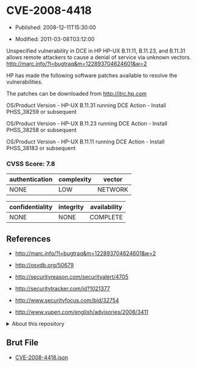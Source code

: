 # CVE-2008-4418

- Published: 2008-12-11T15:30:00

- Modified: 2011-03-08T03:12:00

Unspecified vulnerability in DCE in HP HP-UX B.11.11, B.11.23, and B.11.31 allows remote attackers to cause a denial of service via unknown vectors. http://marc.info/?l=bugtraq&m=122893704624601&w=2

HP has made the following software patches available to resolve the vulnerabilities.

The patches can be downloaded from http://itrc.hp.com 
 
OS/Product Version - HP-UX B.11.31 running DCE
Action - Install PHSS_38259 or subsequent
 
OS/Product Version - HP-UX B.11.23 running DCE
Action - Install PHSS_38258 or subsequent
 
OS/Product Version - HP-UX B.11.11 running DCE
Action - Install PHSS_38183 or subsequent


### CVSS Score: **7.8**

| authentication | complexity | vector |
| --- | --- | --- |
| NONE | LOW | NETWORK |

| confidentiality | integrity | availability |
| --- | --- | --- |
| NONE | NONE | COMPLETE |

## References

* http://marc.info/?l=bugtraq&m=122893704624601&w=2

* http://osvdb.org/50679

* http://securityreason.com/securityalert/4705

* http://securitytracker.com/id?1021377

* http://www.securityfocus.com/bid/32754

* http://www.vupen.com/english/advisories/2008/3411

<details>
<summary>About this repository</summary> 

  This repository is part of the project [Live Hack CVE](https://github.com/Live-Hack-CVE). Main website can be found [www.live-hack.org](https://www.live-hack.org) 
  
  Made by [Sn0wAlice](https://github.com/Sn0wAlice) for the people that care about security and need to have a feed of the latest CVEs. Hope you enjoy it, don't forget to star the repo and follow me on [Twitter](https://twitter.com/Sn0wAlice) and [Github](https://github.com/Sn0wAlice). And that is my [personnal website](https://www.alice-snow.me/)

  - [Home Page](https://github.com/Live-Hack-CVE)
  - [Framework](https://github.com/Live-Hack-CVE/cve-framework)
  - [CVE database](https://github.com/Live-Hack-CVE/full_database)
  - [Changelog](https://github.com/Live-Hack-CVE/Changelog)
</details>

## Brut File

* [CVE-2008-4418.json](https://raw.githubusercontent.com/Live-Hack-CVE/full_database/main/cves/2008/CVE-2008-4418.json)

